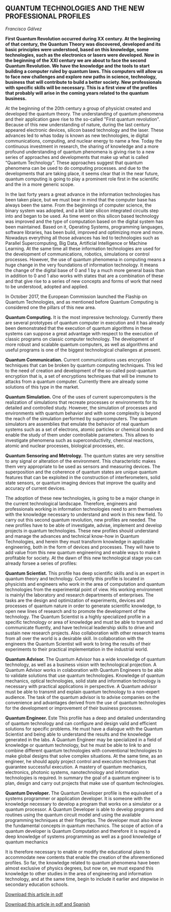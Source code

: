 QUANTUM TECHNOLOGIES AND THE NEW PROFESSIONAL PROFILES
-------------------------------------------------------
_Francisco Gálvez_

**First Quantum Revolution occurred during XX century. At the beginning of that century, the Quantum Theory was discovered, developed and its basic principles were understood, based on this knowledge, some technologies, such as the electronics or lasers were developed. Now in the beginning of the XXI century we are about to face the second Quantum Revolution. We have the knowledge and the tools to start building a computer ruled by quantum laws. This computers will allow us to face new challenges and explore new paths in science, technology, business that will contribute to build a better society. New professionals with specific skills will be necessary. This is a first view of the profiles  that probably will arise in the coming years related to the quantum business.**


At the beginning of the 20th century a group of physicist created and developed the quantum theory. The understanding of quantum phenomena and their application gave rise to the so-called "First quantum revolution". Because of this new understanding of nature, during the last century appeared electronic devices, silicon based technology and the laser. These advances led to whas today is known as new technologies, ie digital communications, computing, and nuclear energy to name a few.
Today the continuous investment in research, the sharing of knowledge and a more profound understanding of quantum phenomena is giving rise to a new series of approaches and developments that make up what is called “Quantum Technology”. These approaches suggest that quantum phenomena can be used to do computing processes. and due to the developments that are taking place, it seems clear that in the near future, quantum computing is going to play a prominent role first in the scientific and the in a more generic scope.

In the last forty years a great advance in the information technologies has been taken place, but we must bear in mind that the computer base has always been the same. From the beginnings of computer science, the binary system was adopted, and a bit later silicon integrated circuits step into and began to be used. As time went on this silicon based technology was improved and the type of computation based on the digital system has been maintained. Based on it, Operating Systems, programming languages, software libraries, has been build, improved and optimizing more and more. Nowadays everything all those advances has led to technologies such as Parallel Supercomputing, Big Data, Artificial Intelligence or Machine Learning. At the same time all these information technologies are used for the development of communications, robotics, simulations or control processes.
However, the use of quantum phenomena in computing means a huge change in the very foundations of information technology. It means the change of the digital base of 0 and 1 by a much more general basis than in addition to 0 and 1 also works with states that are a combination of these and that give rise to a series of new concepts and forms of work that need to be understood, adopted and applied.

In October 2017, the European Commission launched the Flaship on Quantum Technologies, and as mentioned before Quantum Computing is considered one the pillars of this new area.
 
**Quantum Computing.** It is the most impressive technology. Currently there are several prototypes of quantum computer in execution and it has already been demonstrated that the execution of quantum algorithms in these systems can suppose a great advantage with respect to the execution of classic programs on classic computer technology. The development of more robust and scalable quantum computers, as well as algorithms and useful programs is one of the biggest technological challenges at present.

**Quantum Communication.** Current communications uses encryption techniques that can be broken by quantum computing techniques. This led to the need of creation and development of the so-called post-quantum encryption that is, a set of encryptions techniques that will be immune to attacks from a quantum computer. Currently there are already some solutions of this type in the market.

**Quantum Simulation.** One of the uses of current supercomputers is the realization of simulations that recreate processes or environments for its detailed and controlled study. However, the simulation of processes and environments with quantum behavior and with some complexity is beyond the reach of the simulation performed by supercomputers. The quantum simulators are assemblies that emulate the behavior of real quantum systems such as a set of electrons, atomic particles or chemical bonds and enable the study of them under controllable parameters. This allows to investigate phenomena such as superconductivity, chemical reactions, atomic and nuclear processes, biological processes, etc.

**Quantum Sensoring and Metrology.** The quantum states are very sensitive to any signal or alteration of the environment. This characteristic makes them very appropriate to be used as sensors and measuring devices. The superposition and  the coherence of quantum states are unique quantum features that can be exploited in the construction of interferometers, solid state sensors, or quantum imaging devices that improve the quality and accuracy of current devices. 

The adoption of these new technologies, is going to be a major change in the current technological landscape.
Therefore, engineers and professionals working in information technologies need to arm themselves with the knowledge necessary to understand and work in this new field.
To carry out this second quantum revolution, new profiles are needed. The new profiles have to be able of investigate, advise, implement and develop projects in quantum technologies. These new profiles should understand and manage the advances and technical know-how in Quantum Technologies, and herein  they must transform knowledge in applicable engineering, both in the form of devices and processes. They will have to add value from this new quantum engineering and enable ways to make it profitable for society.
At the dawn of this new technological stage you can already forsee a series of profiles:

**Quantum Scientist.** This profile has deep scientific skills and is an expert in quantum theory and technology. Currently this profile is located in physicists and engineers who work in the area of computation and quantum technologies from the experimental point of view.
His working environment is mainlyl the laboratory and research departments of enterprises. The tasks are the design and optimization of experiments, devices and processes of quantum nature in order to generate scientific knowledge, to open new lines of research and to promote the development of the technology.
The Quantum Scientist is a highly specialized profile in a specific technology or area of knowledge and must be able to transmit and communicate fluently, and have technical leadership skills to drive and sustain new research projects. Also collaboration with other research teams from all over the world is a desirable skill.
In collaboration with the engineers the Quantum Scientist will work to bring the results of their experiments to their practical implementation in the industrial world.

**Quantum Advisor.** The Quantum Advisor has a wide knowledge of quantum technology, as well as a business vision with technological projection. A Quantum Advisor works in colaboration with Quantum Engineers to be able to validate solutions that use quantum technologies. Knowledge of quantum mechanics, optical technologies, solid state and information technology is necessary with practical applications in perspective. A Quantum advisor must be able to transmit and explain quantum technology to a non-expert audience. The task of the quantum advisor is to advise companies on the convenience and advantages derived from the use of quantum technologies for the development or improvement of their business processes.
 
**Quantum Engineer.** Este This profile has a deep and detailed understanding of quantum technology and can configure and design valid and efficient solutions for specific problems. He must have a dialogue with the Quantum Scientist and being able to understand the results and the knowledge generated in the labs.
A Quantum Engineer may be specialized in a field of knowledge or quantum technology, but he must be able to link to and combine different quantum technologies with conventional technologies to make global designs that solve complex situations. At the same time, as an engineer, he should apply project control and execution techniques that guarantee successful execution.
A mastery of quantum mechanics, electronics, photonic systems, nanotechnology and information technologies is required. In summary the goal of a quantum engineer is to plan, design and carry out projects that make use of quantum technologies.

**Quantum Developer.** The Quantum Developer profile is the equivalent of a systems programmer or application developer. It is someone with the knowledge necessary to develop a program that works on a simulator or a quantum processor. A Quantum Developer is able to develop programs and routines using the quantum circuit model and using the available programming techniques at their fingertips.
The developer must also know the fundamental concepts in quantum mechanics. The scope of action of a quantum developer is Quantum Computation and therefore it is required a deep knowledge of systems programming as well as a good knowledge of quantum mechanics
 
It is therefore necessary to enable or modify the educational plans to accommodate new contents that enable the creation of the aforementioned profiles. So far, the knowledge related to quantum phenomena have been  almost exclusive of physics degrees, but now on, we must expand this knowledge to other studies in the area of engineering and information technology, and at the same time, begin to include it  earlier and stepwise in secondary education schools.

[Download this article in pdf](https://es.slideshare.net/FranciscoJGlvezRamre/quantum-roles-in-quantum-computing)

[Download this article in pdf and Spanish](https://es.slideshare.net/FranciscoJGlvezRamre/perfiles-en-tecnologias-cunticas/FranciscoJGlvezRamre/perfiles-en-tecnologias-cunticas)
